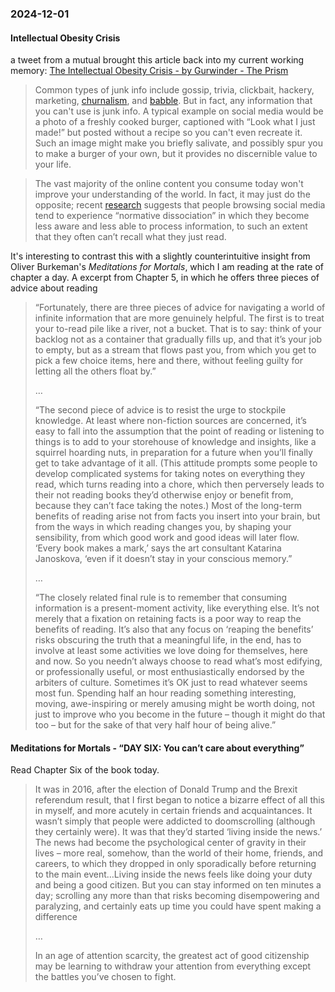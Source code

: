 ### 2024-12-01
#### Intellectual Obesity Crisis
a tweet from a mutual brought this article back into my current working memory: [The Intellectual Obesity Crisis - by Gurwinder - The Prism](https://www.gurwinder.blog/p/the-intellectual-obesity-crisis)

> Common types of junk info include gossip, trivia, clickbait, hackery, marketing, [churnalism](https://en.wikipedia.org/wiki/Churnalism), and [babble](https://gurwinder.substack.com/p/the-opinion-pageant?s=w). But in fact, any information that you can't use is junk info. A typical example on social media would be a photo of a freshly cooked burger, captioned with “Look what I just made!” but posted without a recipe so you can't even recreate it. Such an image might make you briefly salivate, and possibly spur you to make a burger of your own, but it provides no discernible value to your life.

> The vast majority of the online content you consume today won't improve your understanding of the world. In fact, it may just do the opposite; recent [research](https://programs.sigchi.org/chi/2022/program/content/68947) suggests that people browsing social media tend to experience “normative dissociation” in which they become less aware and less able to process information, to such an extent that they often can’t recall what they just read.

It's interesting to contrast this with a slightly counterintuitive insight from Oliver Burkeman's _Meditations for Mortals_, which I am reading at the rate of chapter a day. A excerpt from Chapter 5, in which he offers three pieces of advice about reading

> “Fortunately, there are three pieces of advice for navigating a world of infinite information that are more genuinely helpful. The first is to treat your to-read pile like a river, not a bucket. That is to say: think of your backlog not as a container that gradually fills up, and that it’s your job to empty, but as a stream that flows past you, from which you get to pick a few choice items, here and there, without feeling guilty for letting all the others float by.”
> 
> …
> 
> “The second piece of advice is to resist the urge to stockpile knowledge. At least where non-fiction sources are concerned, it’s easy to fall into the assumption that the point of reading or listening to things is to add to your storehouse of knowledge and insights, like a squirrel hoarding nuts, in preparation for a future when you’ll finally get to take advantage of it all. (This attitude prompts some people to develop complicated systems for taking notes on everything they read, which turns reading into a chore, which then perversely leads to their not reading books they’d otherwise enjoy or benefit from, because they can’t face taking the notes.) Most of the long-term benefits of reading arise not from facts you insert into your brain, but from the ways in which reading changes you, by shaping your sensibility, from which good work and good ideas will later flow. ‘Every book makes a mark,’ says the art consultant Katarina Janoskova, ‘even if it doesn’t stay in your conscious memory.”
> 
> …
> 
> “The closely related final rule is to remember that consuming information is a present-moment activity, like everything else. It’s not merely that a fixation on retaining facts is a poor way to reap the benefits of reading. It’s also that any focus on ‘reaping the benefits’ risks obscuring the truth that a meaningful life, in the end, has to involve at least some activities we love doing for themselves, here and now. So you needn’t always choose to read what’s most edifying, or professionally useful, or most enthusiastically endorsed by the arbiters of culture. Sometimes it’s OK just to read whatever seems most fun. Spending half an hour reading something interesting, moving, awe-inspiring or merely amusing might be worth doing, not just to improve who you become in the future – though it might do that too – but for the sake of that very half hour of being alive.”

#### Meditations for Mortals - “DAY SIX: You can’t care about everything”
Read Chapter Six of the book today.

> It was in 2016, after the election of Donald Trump and the Brexit referendum result, that I first began to notice a bizarre effect of all this in myself, and more acutely in certain friends and acquaintances. It wasn’t simply that people were addicted to doomscrolling (although they certainly were). It was that they’d started ‘living inside the news.’ The news had become the psychological center of gravity in their lives – more real, somehow, than the world of their home, friends, and careers, to which they dropped in only sporadically before returning to the main event…Living inside the news feels like doing your duty and being a good citizen. But you can stay informed on ten minutes a day; scrolling any more than that risks becoming disempowering and paralyzing, and certainly eats up time you could have spent making a difference
> 
> …
> 
> In an age of attention scarcity, the greatest act of good citizenship may be learning to withdraw your attention from everything except the battles you’ve chosen to fight.
